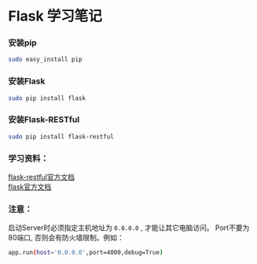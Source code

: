 # Flask 学习笔记

### 安装pip
```bash
sudo easy_install pip
```

### 安装Flask
```bash
sudo pip install flask
```

### 安装Flask-RESTful
```bash
sudo pip install flask-restful
```

### 学习资料：
[flask-restful官方文档](http://www.pythondoc.com/Flask-RESTful/index.html)                                     
[flask官方文档](http://flask.pocoo.org/)                   


### 注意：
启动Server时必须指定主机地址为 `0.0.0.0` , 才能让其它电脑访问。 Port不要为80端口, 否则会有防火墙限制。例如：
```bash
app.run(host='0.0.0.0',port=4000,debug=True)
```




